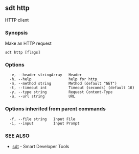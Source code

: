 ## sdt http

HTTP client

### Synopsis

Make an HTTP request

```
sdt http [flags]
```

### Options

```
  -e, --header stringArray   Header
  -h, --help                 help for http
  -m, --method string        Method (default "GET")
  -t, --timeout int          Timeout (seconds) (default 10)
  -y, --type string          Request Content-Type
  -u, --url string           URL
```

### Options inherited from parent commands

```
  -f, --file string   Input File
  -i, --input         Input Prompt
```

### SEE ALSO

* [sdt](sdt.md)	 - Smart Developer Tools

